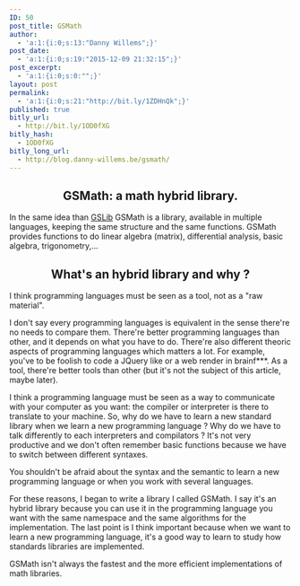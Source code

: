 ```yaml
---
ID: 50
post_title: GSMath
author:
  - 'a:1:{i:0;s:13:"Danny Willems";}'
post_date:
  - 'a:1:{i:0;s:19:"2015-12-09 21:32:15";}'
post_excerpt:
  - 'a:1:{i:0;s:0:"";}'
layout: post
permalink:
  - 'a:1:{i:0;s:21:"http://bit.ly/1ZDHnQk";}'
published: true
bitly_url:
  - http://bit.ly/1OD0fXG
bitly_hash:
  - 1OD0fXG
bitly_long_url:
  - http://blog.danny-willems.be/gsmath/
---
```

<h2 style="text-align:center">GSMath: a math hybrid library.</h2>

In the same idea than <a href="http://blog.danny-willems.be/en/gslib">GSLib</a> GSMath is a library, available in multiple languages, keeping the same structure and the same functions. GSMath provides functions to do linear algebra (matrix), differential analysis, basic algebra, trigonometry,...

<h2 style="text-align:center">What's an hybrid library and why ?</h2>

I think programming languages must be seen as a tool, not as a "raw material".

I don't say every programming languages is equivalent in the sense there're no needs to compare them. There're better programming languages than other, and it depends on what you have to do. There're also different theoric aspects of programming languages which matters a lot. For example, you've to be foolish to code a JQuery like or a web render in brainf***. As a tool, there're better tools than other (but it's not the subject of this article, maybe later).

I think a programming language must be seen as a way to communicate with your computer as you want: the compiler or interpreter is there to translate to your machine. So, why do we have to learn a new standard library when we learn a new programming language ? Why do we have to talk differently to each interpreters and compilators ?
It's not very productive and we don't often remember basic functions because we have to switch between different syntaxes.

<div class="dw-quote">
You shouldn't be afraid about the syntax and the semantic to learn a new programming language or when you work with several languages.
</div>

For these reasons, I began to write a library I called GSMath. I say it's an hybrid library because you can use it in the programming language you want with the same namespace and the same algorithms for the implementation. The last point is I think important because when we want to learn a new programming language, it's a good way to learn to study how standards libraries are implemented.

<div class="dw-quote">
GSMath isn't always the fastest and the more efficient implementations of math libraries.
</div>